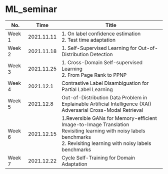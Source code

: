 # ML_seminar

|No.| Time| Title|
|  ----  | ----  | ----|
|Week 1|2021.11.11| 1. On label confidence estimation <br> 2. Test time adaptation|
|Week 2|2021.11.18| 1. Self-Supervised Learning for Out-of-Distribution Detection|
|Week 3|2021.11.25| 1. Cross-Domain Self-supervised Learning <br> 2. From Page Rank to PPNP|
|Week 4|2021.12.1|Contrastive Label Disambiguation for Partial Label Learning|
|Week 5|2021.12.8|Out-of-Distribution Data Problem in Explainable Artificial Intelligence (XAI) <br> Adversarial Cross-Modal Retrieval|
|Week 6|2021.12.15|1.Reversible GANs for Memory-efficient Image-to-Image Translation <br> Revisiting learning with noisy labels benchmarks <br> 2. Revisiting learning with noisy labels benchmarks|
|Week 7|2021.12.22| Cycle Self-Training for Domain Adaptation|

